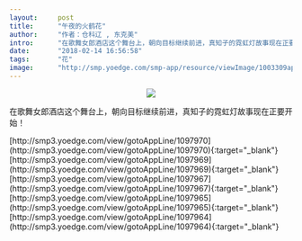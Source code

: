 ```yaml
---
layout:     post
title:      "午夜的火鹤花"
author:     "作者：仓科辽 , 东克美"
intro:      "在歌舞女郎酒店这个舞台上，朝向目标继续前进，真知子的霓虹灯故事现在正要开始！"
date:       "2018-02-14 16:56:58"
tags:       "花"
image:      "http://smp.yoedge.com/smp-app/resource/viewImage/1003309appline.png"
---
```

<div style="text-align: center">
<p><img src="http://smp.yoedge.com/smp-app/resource/viewImage/1003309appline.png"/></p>
</div>
<p class="post-meta">
<span>在歌舞女郎酒店这个舞台上，朝向目标继续前进，真知子的霓虹灯故事现在正要开始！</span>
</p>
[http://smp3.yoedge.com/view/gotoAppLine/1097970](http://smp3.yoedge.com/view/gotoAppLine/1097970){:target="_blank"}
[http://smp3.yoedge.com/view/gotoAppLine/1097969](http://smp3.yoedge.com/view/gotoAppLine/1097969){:target="_blank"}
[http://smp3.yoedge.com/view/gotoAppLine/1097967](http://smp3.yoedge.com/view/gotoAppLine/1097967){:target="_blank"}
[http://smp3.yoedge.com/view/gotoAppLine/1097965](http://smp3.yoedge.com/view/gotoAppLine/1097965){:target="_blank"}
[http://smp3.yoedge.com/view/gotoAppLine/1097964](http://smp3.yoedge.com/view/gotoAppLine/1097964){:target="_blank"}


